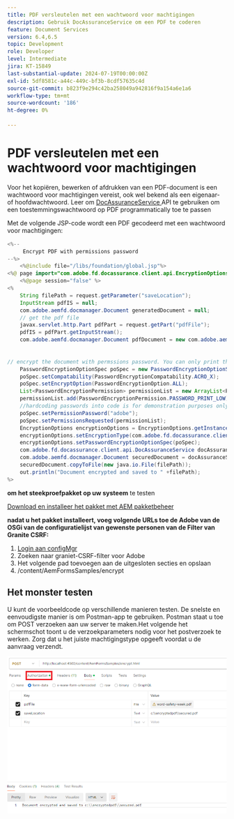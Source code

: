 ```yaml
---
title: PDF versleutelen met een wachtwoord voor machtigingen
description: Gebruik DocAssuranceService om een PDF te coderen
feature: Document Services
version: 6.4,6.5
topic: Development
role: Developer
level: Intermediate
jira: KT-15849
last-substantial-update: 2024-07-19T00:00:00Z
exl-id: 5df8581c-a44c-449c-bf3b-8cdf57635c4d
source-git-commit: b823f9e294c42ba258049a942816f9a154a6e1a6
workflow-type: tm+mt
source-wordcount: '186'
ht-degree: 0%

---
```


# PDF versleutelen met een wachtwoord voor machtigingen

Voor het kopiëren, bewerken of afdrukken van een PDF-document is een wachtwoord voor machtigingen vereist, ook wel bekend als een eigenaar- of hoofdwachtwoord. Leer om [ DocAssuranceService ](https://developer.adobe.com/experience-manager/reference-materials/6-5/forms/javadocs/index.html?com/adobe/fd/docassurance/client/api/DocAssuranceService.html) API te gebruiken om een toestemmingswachtwoord op PDF programmatically toe te passen

Met de volgende JSP-code wordt een PDF gecodeerd met een wachtwoord voor machtigingen:

```java
<%--
     Encrypt PDF with permissions password
--%>
    <%@include file="/libs/foundation/global.jsp"%>
<%@ page import="com.adobe.fd.docassurance.client.api.EncryptionOptions,java.util.*,java.io.*,com.adobe.fd.encryption.client.*" %>
    <%@page session="false" %>
<%
    String filePath = request.getParameter("saveLocation");
    InputStream pdfIS = null;
    com.adobe.aemfd.docmanager.Document generatedDocument = null;
    // get the pdf file
    javax.servlet.http.Part pdfPart = request.getPart("pdfFile");
    pdfIS = pdfPart.getInputStream();
    com.adobe.aemfd.docmanager.Document pdfDocument = new com.adobe.aemfd.docmanager.Document(pdfIS);


// encrypt the document with permssions password. You can only print this document
    PasswordEncryptionOptionSpec poSpec = new PasswordEncryptionOptionSpec();    
    poSpec.setCompatability(PasswordEncryptionCompatability.ACRO_X);
    poSpec.setEncryptOption(PasswordEncryptionOption.ALL);
    List<PasswordEncryptionPermission> permissionList = new ArrayList<PasswordEncryptionPermission>();
    permissionList.add(PasswordEncryptionPermission.PASSWORD_PRINT_LOW);
    //hardcoding passwords into code is for demonstration purposes only.In real life scenarios the password is sourced from a secure location
    poSpec.setPermissionPassword("adobe");
    poSpec.setPermissionsRequested(permissionList);
    EncryptionOptions encryptionOptions = EncryptionOptions.getInstance();
    encryptionOptions.setEncryptionType(com.adobe.fd.docassurance.client.api.DocAssuranceServiceOperationTypes.ENCRYPT_WITH_PASSWORD);
    encryptionOptions.setPasswordEncryptionOptionSpec(poSpec);
    com.adobe.fd.docassurance.client.api.DocAssuranceService docAssuranceService = sling.getService(com.adobe.fd.docassurance.client.api.DocAssuranceService.class);
    com.adobe.aemfd.docmanager.Document securedDocument = docAssuranceService.secureDocument(pdfDocument,encryptionOptions,null,null,null);
    securedDocument.copyToFile(new java.io.File(filePath));
    out.println("Document encrypted and saved to " +filePath);
%>
```


**om het steekproefpakket op uw systeem** te testen

[Download en installeer het pakket met AEM pakketbeheer](assets/encryptpdf.zip)

**nadat u het pakket installeert, voeg volgende URLs toe de Adobe van de OSGi van de configuratielijst van gewenste personen van de Filter van Granite CSRF:**

1. [ Login aan configMgr ](http://localhost:4502/system/console/configMgr)
1. Zoeken naar graniet-CSRF-filter voor Adobe
1. Het volgende pad toevoegen aan de uitgesloten secties en opslaan
1. /content/AemFormsSamples/encrypt

## Het monster testen

U kunt de voorbeeldcode op verschillende manieren testen. De snelste en eenvoudigste manier is om Postman-app te gebruiken. Postman staat u toe om POST verzoeken aan uw server te maken.Het volgende het schermschot toont u de verzoekparameters nodig voor het postverzoek te werken. Zorg dat u het juiste machtigingstype opgeeft voordat u de aanvraag verzendt.

![ encrypt-pdf-postman ](assets/encrypt-pdf-postman.png)
